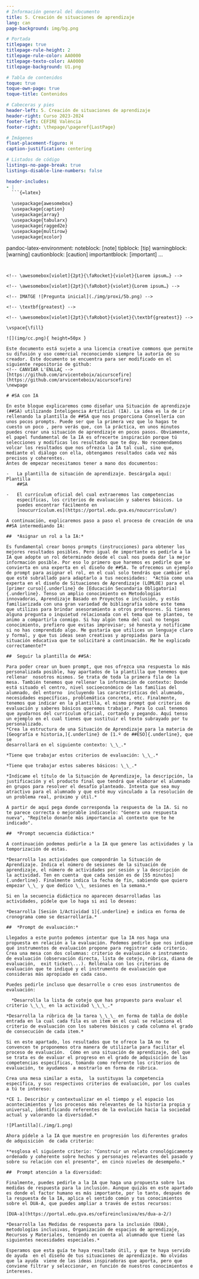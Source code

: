 ```yaml
---
# Información general del documento
title: 5. Creación de situaciones de aprendizaje
lang: can
page-background: img/bg.png

# Portada
titlepage: true
titlepage-rule-height: 2
titlepage-rule-color: AA0000
titlepage-texto-color: AA0000
titlepage-background: U1.png

# Tabla de contenidos
toque: true
toque-own-page: true
toque-title: Contenidos

# Cabeceras y pies
header-left: 5. Creación de situaciones de aprendizaje
header-right: Curso 2023-2024
footer-left: CEFIRE València
footer-right: \thepage/\pageref{LastPage}

# Imágenes
float-placement-figuro: H
caption-justification: centering

# Listados de código
listings-no-page-break: true
listings-disable-line-numbers: false

header-includes:
- |
  ```{=latex}
  
  \usepackage{awesomebox}
  \usepackage{caption}
  \usepackage{array}
  \usepackage{tabularx}
  \usepackage{ragged2e}
  \usepackage{multirow}
  \usepackage{xcolor}

  ```
pandoc-latex-environment:
  noteblock: [note]
  tipblock: [tip]
  warningblock: [warning]
  cautionblock: [caution]
  importantblock: [important]
...
```


<!-- \awesomebox[violet]{2pt}{\faRocket}{violet}{Lorem ipsum…} -->

<!-- \awesomebox[violet]{2pt}{\faRobot}{violet}{Lorem ipsum…} -->

<!-- IMATGE ![Pregunta inicial](./img/proxi/5b.png) -->

<!-- \textbf{greatest} -->

<!-- \awesomebox[violet]{2pt}{\faRobot}{violet}{\textbf{greatest}} -->

\vspace{\fill}

![](img/cc.png){ height=50px }

Este documento está sujeto a una licencia creative commons que permite su difusión y uso comercial reconociendo siempre la autoría de su creador. Este documento se encuentra para ser modificado en el siguiente repositorio de github:
<!-- CANVIAR L'ENLLAÇ -->
[https://github.com/arvicenteboix/aicurscefire](https://github.com/arvicenteboix/aicurscefire)
\newpage

# #SA con IA

En este bloque explicaremos como diseñar una Situación de aprendizaje  (##SA) utilizando Inteligencia Artificial (IA). La idea es la de ir rellenando la plantilla de ##SA que nos proporciona Consellería con unos pocos prompts. Puede ser que la primera vez que lo hagas te cuesto un poco , pero verás que, con la práctica, en unos minutos puedes crear una situación de aprendizaje en pocos pasos. Obviamente, el papel fundamental de la IA es ofrecerte inspiración porque tú selecciones y modificas los resultados que te doy. No recomendamos volcar los resultados que nos ofrezca la IA tal cual, sino que, mediante el diálogo con ella, obtengamos resultados cada vez más precisos y coherentes. 
Antes de empezar necesitamos tener a mano dos documentos:

-   La plantilla de situación de aprendizaje. Descárgala aquí: Plantilla
    ##SA

-   El currículum oficial del cual extraeremos las competencias
    específicas, los criterios de evaluación y saberes básicos. Lo
    puedes encontrar fácilmente en
    [noucurrículum.es](https://portal.edu.gva.es/noucurriculum/)

A continuación, explicaremos paso a paso el proceso de creación de una ##SA intermediando IA:

##  *Asignar un rol a la IA:*

Es fundamental crear bonos prompts (instrucciones) para obtener los mejores resultados posibles. Pero igual de importante es pedirle a la IA que adopte un rol determinado desde el cual nos pueda dar la mejor información posible. Por eso lo primero que haremos es pedirle que se convierta en una experta en el diseño de ##SA. Te ofrecemos un ejemplo de prompt para asignar el rol, en el cual solo tendrás que cambiar el que esté subrallado para adaptarlo a tus necesidades:  *Actúa como una experta en el diseño de Situaciones de Aprendizaje (LOMLOE) para el [primer curso]{.underline} de [Educación Secundaria Obligatoria]{.underline}. Tenso un amplio conocimiento en Metodologías innovadoras, Aprendizaje Basado en Proyectos e inclusión, y estás familiarizada con una gran variedad de bibliografía sobre este tema que utilizas para brindar asesoramiento a otros profesores. Si tienes alguna pregunta o inquietud relacionada con el tema que te planteo, te animo a compartirla conmigo. Si hay algún tema del cual no tengas conocimiento, prefiero que evitas improvisar; sé honesta y notifícame si no has comprendido algo. Me gustaría que utilices un lenguaje claro y formal, y que tus ideas sean creativas y apropiadas para la situación educativa que te solicitaré a continuación. Me he explicado correctamente?*

##  Seguir la plantilla de ##SA:

Para poder crear un buen prompt, que nos ofrezca una respuesta lo más personalizada posible, hay apartados de la plantilla que tenemos que rellenar  nosotros mismos. Se trata de toda la primera fila de la mesa. También tenemos que rellenar la información de contexto: Donde está situado el centro, nivel socioeconómico de las familias del alumnado, del entorno  incluyendo las características del alumnado, necesidades específicas, problemática concreta, etc. Finalmente, tenemos que indicar en la plantilla, el mismo prompt qué criterios de evaluación y saberes básicos queremos trabajar. Para lo cual tenemos que ayudarnos del currículum oficial, cortando y pegando. Aquí tenso un ejemplo en el cual tienes que sustituir el texto subrayado por tu personalizado. 
*Crea la estructura de una Situación de Aprendizaje para la materia de [Geografía e historia,]{.underline} de [1.º de ##ESO]{.underline}, que se
desarrollará en el siguiente contexto: \_\_.*

*Tiene que trabajar estos criterios de evaluación: \_\_.*

*Tiene que trabajar estos saberes básicos: \_\_.*

*Indícame el título de la Situación de Aprendizaje, la descripción, la justificación y el producto final que tendrá que elaborar el alumnado en grupos para resolver el desafío planteado. Intenta que sea muy atractivo para el alumnado y que esté muy vinculado a la resolución de un problema real, próximo y útil.*

A partir de aquí pega donde corresponda la respuesta de la IA. Si no te parece correcta o mejorable indícaselo: "Genera una respuesta nueva", "Repítelo donante más importancia al contexto que te he indicado". 

##  *Prompt secuencia didáctica:*

A continuación podemos pedirle a la IA que genere las actividades y la temporización de estas.

*Desarrolla las actividades que compondrán la Situación de Aprendizaje. Indica el número de sesiones de la situación de aprendizaje, el número de actividades por sesión y la descripción de la actividad. Ten en cuenta  que cada sesión es de [55 minutos]{.underline}. Finalmente indica la fecha de fin, sabiendo que quiero empezar \_\_ y que dedico \_\_ sesiones en la semana.*

Si en la secuencia didáctica no aparecen desarrolladas las actividades, pídele que lo haga si así lo deseas:

*Desarrolla [Sesión 1/Actividad 1]{.underline} e indica en forma de cronograma como se desarrollaría.*

##  *Prompt de evaluación:*

Llegados a este punto podemos intentar que la IA nos haga una propuesta en relación a la evaluación. Podemos pedirle que nos indique qué instrumentos de evaluación propone para registrar cada criterio.  Crea una mesa con dos columnas: criterio de evaluación e instrumento de evaluación (observación directa, lista de cotejo, rúbrica, diana de evaluación,  exit ticket\...). Rellénala con los criterios de evaluación que te indiqué y el instrumento de evaluación que consideras más apropiado en cada caso.

Puedes pedirle incluso que desarrolle o creo esos instrumentos de evaluación:

  *Desarrolla la lista de cotejo que has propuesto para evaluar el criterio \_\_\_ en la actividad \_\_\_.*

*Desarrolla la rúbrica de la tarea \_\_\_ en forma de tabla de doble  entrada en la cual cada fila es un item en el cual se relaciona el criterio de evaluación con los saberes básicos y cada columna el grado de consecución de cada item.*

Si en este apartado, los resultados que te ofrece la IA no te convencen te proponemos otra manera de utilizarla para facilitar el proceso de evaluación.  Cómo en una situación de aprendizaje, del que se trata es de evaluar el progreso en el grado de adquisición de las competencias específicas, tomando como referente los criterios de evaluación, te ayudamos  a mostrarlo en forma de rúbrica.

Crea una mesa similar a esta,  la sustituyas la competencia específica, y sus respectivos criterios de evaluación, por los cuales a tú te intereso:

*CE 1. Describir y contextualizar en el tiempo y el espacio los acontecimientos y los procesos más relevantes de la historia propia y universal, identificando referentes de la evolución hacia la sociedad actual y valorando la diversidad.*

![Plantilla](./img/1.png)

Ahora pídele a la IA que muestre en progresión los diferentes grados de adquisición  de cada criterio:

**esglosa el siguiente criterio: "Construir un relato cronológicamente ordenado y coherente sobre hechos y personajes relevantes del pasado y sobre su relación con el presente", en cinco niveles de desempeño.* 

##  Prompt atención a la diversidad:

Finalmente, puedes pedirle a la IA que haga una propuesta sobre las medidas de respuesta para la inclusión. Aunque quizás en este apartado es donde el factor humano es más importante, por lo tanto, después de la respuesta de la IA, aplica el sentido común y tus conocimientos sobre el DUA-A, que puedes ampliar a través de estos recursos: 

[DUA-a](https://portal.edu.gva.es/cefireinclusiva/es/dua-a-2/)

*Desarrolla las Medidas de respuesta para la inclusión (DUA), metodologías inclusivas, Organización de espacios de aprendizaje, Recursos y Materiales, teniendo en cuenta al alumnado que tiene las siguientes necesidades especiales.*

Esperamos que esta guía te haya resultado útil, y que te haya servido de ayuda  en el diseño de tus situaciones de aprendizaje. No olvidas que la ayuda  viene de las ideas inspiradoras que aporta, pero que conviene filtrar y seleccionar, en función de nuestros conocimientos e intereses.